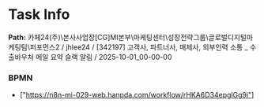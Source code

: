 # Task Info

**Path:** 카페24(주)\본사사업장\[CG]MI본부\마케팅센터\성장전략그룹\글로벌디지털마케팅팀\퍼포먼스2 / jhlee24 / [342197] 고객사, 파트너사, 매체사, 외부인력 소통 _ 수출바우처 메일 요약 슬랙 알림 / 2025-10-01_00-00-00

### BPMN
- ["https://n8n-mi-029-web.hanpda.com/workflow/rHKA6D34epglGg9i"]

